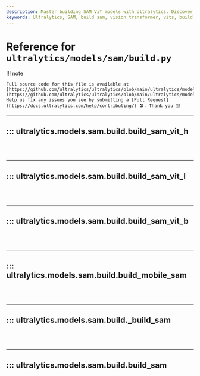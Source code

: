 ```yaml
---
description: Master building SAM ViT models with Ultralytics. Discover steps to leverage the power of SAM and Vision Transformer sessions.
keywords: Ultralytics, SAM, build sam, vision transformer, vits, build_sam_vit_l, build_sam_vit_b, build_sam
---
```


# Reference for `ultralytics/models/sam/build.py`

!!! note

    Full source code for this file is available at [https://github.com/ultralytics/ultralytics/blob/main/ultralytics/models/sam/build.py](https://github.com/ultralytics/ultralytics/blob/main/ultralytics/models/sam/build.py). Help us fix any issues you see by submitting a [Pull Request](https://docs.ultralytics.com/help/contributing/) 🛠️. Thank you 🙏!

---
## ::: ultralytics.models.sam.build.build_sam_vit_h
<br><br>

---
## ::: ultralytics.models.sam.build.build_sam_vit_l
<br><br>

---
## ::: ultralytics.models.sam.build.build_sam_vit_b
<br><br>

---
## ::: ultralytics.models.sam.build.build_mobile_sam
<br><br>

---
## ::: ultralytics.models.sam.build._build_sam
<br><br>

---
## ::: ultralytics.models.sam.build.build_sam
<br><br>
